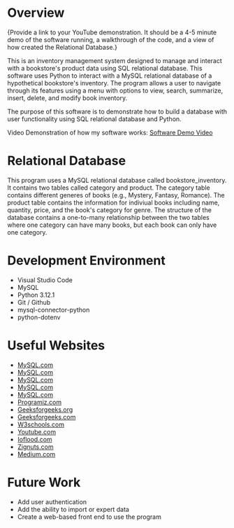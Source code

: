 # Overview

{Provide a link to your YouTube demonstration. It should be a 4-5 minute demo of the software running, a walkthrough of the code, and a view of how created the Relational Database.}

This is an inventory management system designed to manage and interact with a bookstore's product data using SQL relational database. This software uses Python to interact with a MySQL relational database of a hypothetical bookstore's inventory. The program allows a user to navigate through its features using a menu with options to view, search, summarize, insert, delete, and modify book inventory. 

The purpose of this software is to demonstrate how to build a database with user functionality using SQL relational database and Python. 

Video Demonstration of how my software works: [Software Demo Video](https://youtu.be/aUcfEwuB3NI)

# Relational Database

This program uses a MySQL relational database called bookstore_inventory. It contains two tables called category and product. The category table contains different generes of books (e.g., Mystery, Fantasy, Romance). The product table contains the information for indiviual books including name, quantity, price, and the book's category for genre. The structure of the database contains a one-to-many relationship between the two tables where one category can have many books, but each book can only have one category.

# Development Environment

* Visual Studio Code
* MySQL
* Python 3.12.1
* Git / Github
* mysql-connector-python
* python-dotenv

# Useful Websites

- [MySQL.com](https://dev.mysql.com/doc/refman/8.4/en/create-table-foreign-keys.html)
- [MySQL.com](https://dev.mysql.com/doc/connector-python/en/connector-python-example-connecting.html)
- [MySQL.com](https://dev.mysql.com/doc/connector-python/en/connector-python-example-cursor-select.html)
- [MySQL.com](https://dev.mysql.com/doc/connector-python/en/connector-python-example-cursor-transaction.html)
- [MySQL.com](https://dev.mysql.com/doc/connector-python/en/connector-python-example-ddl.html)
- [Programiz.com](https://www.programiz.com/sql/create-table)
- [Geeksforgeeks.org](https://www.geeksforgeeks.org/sql-create-table/)
- [Geeksforgeeks.com](https://www.geeksforgeeks.org/how-to-connect-python-with-sql-database/)
- [W3schools.com](https://www.w3schools.com/sql/sql_foreignkey.asp)
- [Youtube.com](https://www.youtube.com/watch?v=yxGzg0t_sQw)
- [Ioflood.com](https://ioflood.com/blog/python-dotenv-guide-how-to-use-environment-variables-in-python/)
- [Zignuts.com](https://www.zignuts.com/blog/connect-python-to-mysql-database)
- [Medium.com](https://medium.com/@dinuka.caldera/python-script-for-searching-any-record-in-mysql-databases-5298563b069e)

# Future Work

- Add user authentication
- Add the ability to import or expert data
- Create a web-based front end to use the program